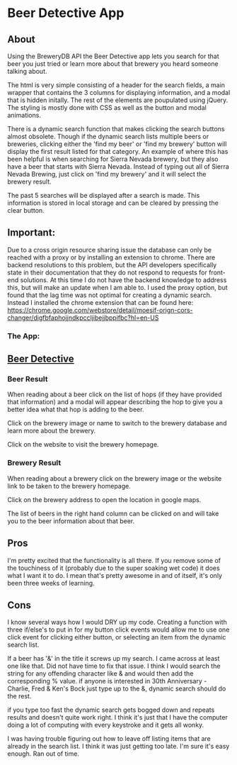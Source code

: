 # Beer Detective App

## About
Using the BreweryDB API the Beer Detective app lets you search for that beer you just tried or learn more about that brewery you heard someone talking about. 

The html is very simple consisting of a header for the search fields, a main wrapper that contains the 3 columns for displaying information, and a modal that is hidden initally. The rest of the elements are poupulated using jQuery. The styling is mostly done with CSS as well as the button and modal animations.

There is a dynamic search function that makes clicking the search buttons almost obsolete. Though if the dynamic search lists multiple beers or breweries, clicking either the 'find my beer' or 'find my brewery' button will display the first result listed for that category. An example of where this has been helpful is when searching for Sierra Nevada brewery, but they also have a beer that starts with Sierra Nevada. Instead of typing out all of Sierra Nevada Brewing, just click on 'find my brewery' and it will select the brewery result.

The past 5 searches will be displayed after a search is made. This information is stored in local storage and can be cleared by pressing the clear button.

## Important:
Due to a cross origin resource sharing issue the database can only be reached with a proxy or by installing an extension to chrome. There are backend resolutions to this problem, but the API developers specifically state in their documentation that they do not respond to requests for front-end solutions. At this time I do not have the backend knowledge to address this, but will make an update when I am able to. 
I used the proxy option, but found that the lag time was not optimal for creating a dynamic search. Instead I installed the chrome extension that can be found here:
https://chrome.google.com/webstore/detail/moesif-orign-cors-changer/digfbfaphojjndkpccljibejjbppifbc?hl=en-US



### The App:

## [Beer Detective](https://lightninthorman.github.io/breweryDB_app/)

### Beer Result
When reading about a beer click on the list of hops (if they have provided that information) and a modal will appear describing the hop to give you a better idea what that hop is adding to the beer.

Click on the brewery image or name to switch to the brewery database and learn more about the brewery.

Click on the website to visit the brewery homepage.

### Brewery Result
When reading about a brewery click on the brewery image or the website link to be taken to the brewery homepage.

Click on the brewery address to open the location in google maps.

The list of beers in the right hand column can be clicked on and will take you to the beer information about that beer.

## Pros
I'm pretty excited that the functionality is all there. If you remove some of the touchiness of it (probably due to the super soaking wet code) it does what I want it to do. I mean that's pretty awesome in and of itself, it's only been three weeks of learning.

## Cons

I know several ways how I would DRY up my code. Creating a function with three if/else's to put in for my button click events would allow me to use one click event for clicking either button, or selecting an item from the dynamic search list.

If a beer has '&' in the title it screws up my search. I came across at least one like that. Did not have time to fix that issue. I think I would search the string for any offending character like & and would then add the corresponding % value. if anyone is interested in 30th Anniversary - Charlie, Fred & Ken's Bock just type up to the &, dynamic search should do the rest.

if you type too fast the dynamic search gets bogged down and repeats results and doesn't quite work right. I think it's just that I have the computer doing a lot of computing with every keystroke and it gets all wonky. 

I was having trouble figuring out how to leave off listing items that are already in the search list. I think it was just getting too late. I'm sure it's easy enough. Ran out of time.
